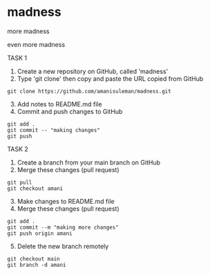 # madness

more madness

even more madness

TASK 1

1. Create a new repository on GitHub, called 'madness'
2. Type 'git clone' then copy and paste the URL copied from GitHub

```
git clone https://github.com/amanisuleman/madness.git
```

3. Add notes to README.md file
4. Commit and push changes to GitHub

```
git add .
git commit -- "making changes"
git push
```

TASK 2

1. Create a branch from your main branch on GitHub
2. Merge these changes (pull request)

```
git pull
git checkout amani
```

3. Make changes to README.md file
4. Merge these changes (pull request)

```
git add .
git commit --m "making more changes"
git push origin amani
```

5. Delete the new branch remotely

```
git checkout main
git branch -d amani
```
